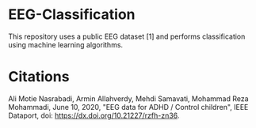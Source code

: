 # EEG-Classification
This repository uses a public EEG dataset [1] and performs classification using machine learning algorithms.




# Citations
Ali Motie Nasrabadi, Armin Allahverdy, Mehdi Samavati, Mohammad Reza Mohammadi, June 10, 2020, "EEG data for ADHD / Control children", IEEE Dataport, 
doi: https://dx.doi.org/10.21227/rzfh-zn36.

